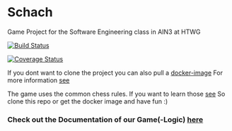 # Schach


Game Project for the Software Engineering class in AIN3 at HTWG

[![Build Status](https://travis-ci.org/Schmidt-jan/Schach.svg?branch=master)](https://travis-ci.org/Schmidt-jan/Schach)

[![Coverage Status](https://coveralls.io/repos/github/Schmidt-jan/Schach/badge.svg?branch=master&kill_cache=1)](https://coveralls.io/github/Schmidt-jan/Schach?branch=master)


If you dont want to clone the project you can also pull a [docker-image](https://hub.docker.com/r/schmidtjan0/schach)
For more information [see](Dockerfile)

The game uses the common chess rules. If you want to learn those [see](https://en.wikipedia.org/wiki/Rules_of_chess)
So clone this repo or get the docker image and have fun :)

### Check out the Documentation of our Game(-Logic) [here](https://benjaminbruenau.github.io/Schach-Docs/Schach/model/gameFieldComponent/gameFieldBaseImpl/index.html)
